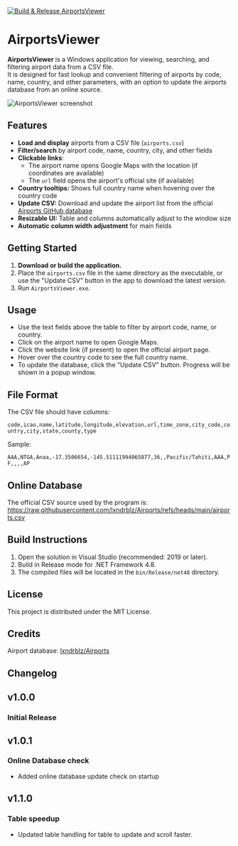 [![Build & Release AirportsViewer ](https://github.com/Weegley/AirportsViewer/actions/workflows/BuildAndReleaseAirportsViewer.yml/badge.svg)](https://github.com/Weegley/AirportsViewer/actions/workflows/BuildAndReleaseAirportsViewer.yml)
# AirportsViewer

**AirportsViewer** is a Windows application for viewing, searching, and filtering airport data from a CSV file.  
It is designed for fast lookup and convenient filtering of airports by code, name, country, and other parameters, with an option to update the airports database from an online source.

![AirportsViewer screenshot](https://github.com/user-attachments/assets/2ae99f3e-2d02-43a7-80fd-7a3e9ac8e51b)


## Features

- **Load and display** airports from a CSV file (`airports.csv`)
- **Filter/search** by airport code, name, country, city, and other fields
- **Clickable links**:
  - The airport name opens Google Maps with the location (if coordinates are available)
  - The `url` field opens the airport's official site (if available)
- **Country tooltips:** Shows full country name when hovering over the country code
- **Update CSV:** Download and update the airport list from the official [Airports GitHub database](https://github.com/lxndrblz/Airports)
- **Resizable UI:** Table and columns automatically adjust to the window size
- **Automatic column width adjustment** for main fields

## Getting Started

1. **Download or build the application.**
2. Place the `airports.csv` file in the same directory as the executable, or use the "Update CSV" button in the app to download the latest version.
3. Run `AirportsViewer.exe`.

## Usage

- Use the text fields above the table to filter by airport code, name, or country.
- Click on the airport name to open Google Maps.
- Click the website link (if present) to open the official airport page.
- Hover over the country code to see the full country name.
- To update the database, click the "Update CSV" button. Progress will be shown in a popup window.

## File Format

The CSV file should have columns:

```code,icao,name,latitude,longitude,elevation,url,time_zone,city_code,country,city,state,county,type```

Sample:

```AAA,NTGA,Anaa,-17.3506654,-145.51111994065877,36,,Pacific/Tahiti,AAA,PF,,,,AP```


## Online Database

The official CSV source used by the program is:  
https://raw.githubusercontent.com/lxndrblz/Airports/refs/heads/main/airports.csv

## Build Instructions

1. Open the solution in Visual Studio (recommended: 2019 or later).
2. Build in Release mode for .NET Framework 4.8.
3. The compiled files will be located in the `bin/Release/net48` directory.

## License

This project is distributed under the MIT License.

## Credits

Airport database: [lxndrblz/Airports](https://github.com/lxndrblz/Airports)





## Changelog

## v1.0.0
### Initial Release

## v1.0.1
### Online Database check
- Added online database update check on startup

## v1.1.0
### Table speedup
- Updated table handling for table to update and scroll faster.
